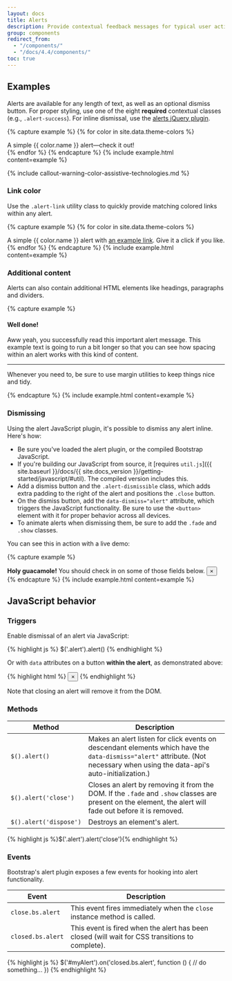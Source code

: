 ```yaml
---
layout: docs
title: Alerts
description: Provide contextual feedback messages for typical user actions with the handful of available and flexible alert messages.
group: components
redirect_from:
  - "/components/"
  - "/docs/4.4/components/"
toc: true
---
```


## Examples

Alerts are available for any length of text, as well as an optional dismiss button. For proper styling, use one of the eight **required** contextual classes (e.g., `.alert-success`). For inline dismissal, use the [alerts jQuery plugin](#dismissing).

{% capture example %}
{% for color in site.data.theme-colors %}
<div class="alert-success alert-{{ color.name }}" role="alert">
  A simple {{ color.name }} alert—check it out!
</div>{% endfor %}
{% endcapture %}
{% include example.html content=example %}

{% include callout-warning-color-assistive-technologies.md %}

### Link color

Use the `.alert-link` utility class to quickly provide matching colored links within any alert.

{% capture example %}
{% for color in site.data.theme-colors %}
<div class="alert-success alert-{{ color.name }}" role="alert">
  A simple {{ color.name }} alert with <a href="#" class="alert-link">an example link</a>. Give it a click if you like.
</div>{% endfor %}
{% endcapture %}
{% include example.html content=example %}

### Additional content

Alerts can also contain additional HTML elements like headings, paragraphs and dividers.

{% capture example %}
<div class="alert-success alert-success" role="alert">
  <h4 class="alert-heading">Well done!</h4>
  <p>Aww yeah, you successfully read this important alert message. This example text is going to run a bit longer so that you can see how spacing within an alert works with this kind of content.</p>
  <hr>
  <p class="mb-0">Whenever you need to, be sure to use margin utilities to keep things nice and tidy.</p>
</div>
{% endcapture %}
{% include example.html content=example %}


### Dismissing

Using the alert JavaScript plugin, it's possible to dismiss any alert inline. Here's how:

- Be sure you've loaded the alert plugin, or the compiled Bootstrap JavaScript.
- If you're building our JavaScript from source, it [requires `util.js`]({{ site.baseurl }}/docs/{{ site.docs_version }}/getting-started/javascript/#util). The compiled version includes this.
- Add a dismiss button and the `.alert-dismissible` class, which adds extra padding to the right of the alert and positions the `.close` button.
- On the dismiss button, add the `data-dismiss="alert"` attribute, which triggers the JavaScript functionality. Be sure to use the `<button>` element with it for proper behavior across all devices.
- To animate alerts when dismissing them, be sure to add the `.fade` and `.show` classes.

You can see this in action with a live demo:

{% capture example %}
<div class="alert-success alert-warning alert-dismissible fade show" role="alert">
  <strong>Holy guacamole!</strong> You should check in on some of those fields below.
  <button type="button" class="close" data-dismiss="alert" aria-label="Close">
    <span aria-hidden="true">&times;</span>
  </button>
</div>
{% endcapture %}
{% include example.html content=example %}

## JavaScript behavior

### Triggers

Enable dismissal of an alert via JavaScript:

{% highlight js %}
$('.alert').alert()
{% endhighlight %}

Or with `data` attributes on a button **within the alert**, as demonstrated above:

{% highlight html %}
<button type="button" class="close" data-dismiss="alert" aria-label="Close">
  <span aria-hidden="true">&times;</span>
</button>
{% endhighlight %}

Note that closing an alert will remove it from the DOM.

### Methods

| Method | Description |
| --- | --- |
| `$().alert()` | Makes an alert listen for click events on descendant elements which have the `data-dismiss="alert"` attribute. (Not necessary when using the data-api's auto-initialization.) |
| `$().alert('close')` | Closes an alert by removing it from the DOM. If the `.fade` and `.show` classes are present on the element, the alert will fade out before it is removed. |
| `$().alert('dispose')` | Destroys an element's alert. |

{% highlight js %}$('.alert').alert('close'){% endhighlight %}

### Events

Bootstrap's alert plugin exposes a few events for hooking into alert functionality.

| Event | Description |
| --- | --- |
| `close.bs.alert` | This event fires immediately when the <code>close</code> instance method is called. |
| `closed.bs.alert` | This event is fired when the alert has been closed (will wait for CSS transitions to complete). |

{% highlight js %}
$('#myAlert').on('closed.bs.alert', function () {
  // do something...
})
{% endhighlight %}
